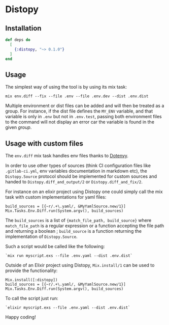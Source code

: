 # Distopy

## Installation


```elixir
def deps do
  [
    {:distopy, "~> 0.1.0"}
  ]
end
```

<!-- mix_docs -->

## Usage

The simplest way of using the tool is by using its mix task:

    mix env.diff --fix --file .env --file .env.dev --dist .env.dist

Multiple environment or dist files can be added and will then be treated as a
group. For instance, if the dist file defines the `MY_ENV` variable, and that
variable is only in `.env` but not in `.env.test`, passing both environment
files to the command will not display an error car the variable is found in the
given _group_.


## Usage with custom files

The `env.diff` mix task handles env files thanks to
[Dotenvy](https://hexdocs.pm/dotenvy/readme.html).

In order to use other types of sources (think CI configuration files like
`.gitlab-ci.yml`, env variables documentation in markdown etc), the
`Distopy.Source` protocol should be implemented for custom sources and handed to
`Distopy.diff_and_output/2` or `Distopy.diff_and_fix/2`.

For instance on an elixir project using Distopy one could simply call the mix
task with custom implementations for yaml files:

    build_sources = [{~r/.+\.yaml/, &MyYamlSource.new/1}]
    Mix.Tasks.Env.Diff.run(System.argv(), build_sources)

The `build_sources` is a list of `{match_file_path, build_source}` where
`match_file_path` is a regular expression or a function accepting the file path
and returning a boolean ; `build_source` is a function returning the
implementation of `Distopy.Source`.

Such a script would be called like the following:

    `mix run myscript.exs --file .env.yaml --dist .env.dist`

Outside of an Elixir project using Distopy, `Mix.install/1` can be used to
provide the functionality:

    Mix.install([:distopy])
    build_sources = [{~r/.+\.yaml/, &MyYamlSource.new/1}]
    Mix.Tasks.Env.Diff.run(System.argv(), build_sources)

To call the script just run:

    `elixir myscript.exs --file .env.yaml --dist .env.dist`

Happy coding!